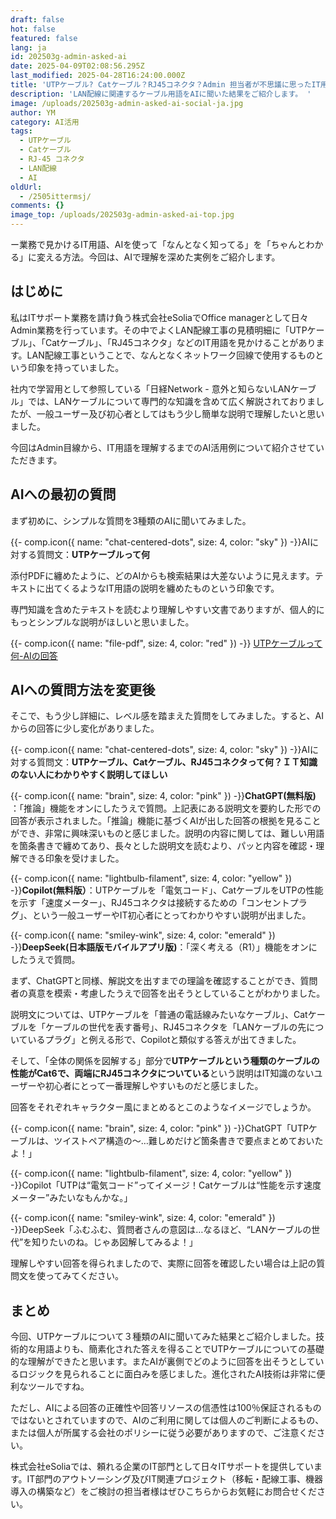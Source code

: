 ```yaml
---
draft: false
hot: false
featured: false
lang: ja
id: 202503g-admin-asked-ai
date: 2025-04-09T02:08:56.295Z
last_modified: 2025-04-28T16:24:00.000Z
title: 'UTPケーブル? Catケーブル？RJ45コネクタ？Admin 担当者が不思議に思ったIT用語をAIに聞いてみた '
description: 'LAN配線に関連するケーブル用語をAIに聞いた結果をご紹介します。 '
image: /uploads/202503g-admin-asked-ai-social-ja.jpg
author: YM
category: AI活用
tags:
  - UTPケーブル
  - Catケーブル
  - RJ-45 コネクタ
  - LAN配線
  - AI
oldUrl:
  - /2505ittermsj/
comments: {}
image_top: /uploads/202503g-admin-asked-ai-top.jpg
---
```

ー業務で見かけるIT用語、AIを使って「なんとなく知ってる」を「ちゃんとわかる」に変える方法。今回は、AIで理解を深めた実例をご紹介します。

<!--more-->

## はじめに
私はITサポート業務を請け負う株式会社eSoliaでOffice managerとして日々Admin業務を行っています。その中でよくLAN配線工事の見積明細に「UTPケーブル」、「Catケーブル」、「RJ45コネクタ」などのIT用語を見かけることがあります。LAN配線工事ということで、なんとなくネットワーク回線で使用するものという印象を持っていました。

社内で学習用として参照している「日経Network - 意外と知らないLANケーブル」では、LANケーブルについて専門的な知識を含めて広く解説されておりましたが、一般ユーザー及び初心者としてはもう少し簡単な説明で理解したいと思いました。

今回はAdmin目線から、IT用語を理解するまでのAI活用例について紹介させていただきます。 

## AIへの最初の質問
まず初めに、シンプルな質問を3種類のAIに聞いてみました。

{{- comp.icon({ name: "chat-centered-dots", size: 4, color: "sky" }) -}}AIに対する質問文：**UTPケーブルって何**

添付PDFに纏めたように、どのAIからも検索結果は大差ないように見えます。テキストに出てくるようなIT用語の説明を纏めたものという印象です。

専門知識を含めたテキストを読むより理解しやすい文書でありますが、個人的にもっとシンプルな説明がほしいと思いました。

{{- comp.icon({ name: "file-pdf", size: 4, color: "red" }) -}}
[UTPケーブルって何-AIの回答](/uploads/excel-20250307-「utpケーブルって何」によるaiの回答(jpn).pdf)

## AIへの質問方法を変更後
そこで、もう少し詳細に、レベル感を踏まえた質問をしてみました。すると、AIからの回答に少し変化がありました。 

{{- comp.icon({ name: "chat-centered-dots", size: 4, color: "sky" }) -}}AIに対する質問文：**UTPケーブル、Catケーブル、RJ45コネクタって何？ＩＴ知識のない人にわかりやすく説明してほしい** 

{{- comp.icon({ name: "brain", size: 4, color: "pink" }) -}}**ChatGPT(無料版)** ：「推論」機能をオンにしたうえで質問。上記表にある説明文を要約した形での回答が表示されました。「推論」機能に基づくAIが出した回答の根拠を見ることができ、非常に興味深いものと感じました。説明の内容に関しては、難しい用語を箇条書きで纏めてあり、長々とした説明文を読むより、パッと内容を確認・理解できる印象を受けました。 

{{- comp.icon({ name: "lightbulb-filament", size: 4, color: "yellow" }) -}}**Copilot(無料版）**：UTPケーブルを「電気コード」、CatケーブルをUTPの性能を示す「速度メーター」、RJ45コネクタは接続するための「コンセントプラグ」、という一般ユーザーやIT初心者にとってわかりやすい説明が出ました。 

{{- comp.icon({ name: "smiley-wink", size: 4, color: "emerald" }) -}}**DeepSeek(日本語版モバイルアプリ版)**：「深く考える（R1）」機能をオンにしたうえで質問。

まず、ChatGPTと同様、解説文を出すまでの理論を確認することができ、質問者の真意を模索・考慮したうえで回答を出そうとしていることがわかりました。 

説明文については、UTPケーブルを「普通の電話線みたいなケーブル」、Catケーブルを「ケーブルの世代を表す番号」、RJ45コネクタを「LANケーブルの先についているプラグ」と例える形で、Copilotと類似する答えが出てきました。 

そして、「全体の関係を図解する」部分で**UTPケーブルという種類のケーブルの性能がCat6で、両端にRJ45コネクタについている**という説明はIT知識のないユーザーや初心者にとって一番理解しやすいものだと感じました。 

回答をそれぞれキャラクター風にまとめるとこのようなイメージでしょうか。 

{{- comp.icon({ name: "brain", size: 4, color: "pink" }) -}}ChatGPT「UTPケーブルは、ツイストペア構造の～…難しめだけど箇条書きで要点まとめておいたよ！」 

{{- comp.icon({ name: "lightbulb-filament", size: 4, color: "yellow" }) -}}Copilot「UTPは“電気コード”ってイメージ！Catケーブルは“性能を示す速度メーター”みたいなもんかな。」 

{{- comp.icon({ name: "smiley-wink", size: 4, color: "emerald" }) -}}DeepSeek「ふむふむ、質問者さんの意図は…なるほど、“LANケーブルの世代”を知りたいのね。じゃあ図解してみるよ！」 

理解しやすい回答を得られましたので、実際に回答を確認したい場合は上記の質問文を使ってみてください。

## まとめ
今回、UTPケーブルについて３種類のAIに聞いてみた結果とご紹介しました。技術的な用語よりも、簡素化された答えを得ることでUTPケーブルについての基礎的な理解ができたと思います。またAIが裏側でどのように回答を出そうとしているロジックを見られることに面白みを感じました。進化されたAI技術は非常に便利なツールですね。 

ただし、AIによる回答の正確性や回答リソースの信憑性は100％保証されるものではないとされていますので、AIのご利用に関しては個人のご判断によるもの、または個人が所属する会社のポリシーに従う必要がありますので、ご注意ください。 

株式会社eSoliaでは、頼れる企業のIT部門として日々ITサポートを提供しています。IT部門のアウトソーシング及びIT関連プロジェクト（移転・配線工事、機器導入の構築など）をご検討の担当者様はぜひこちらからお気軽にお問合せください。
